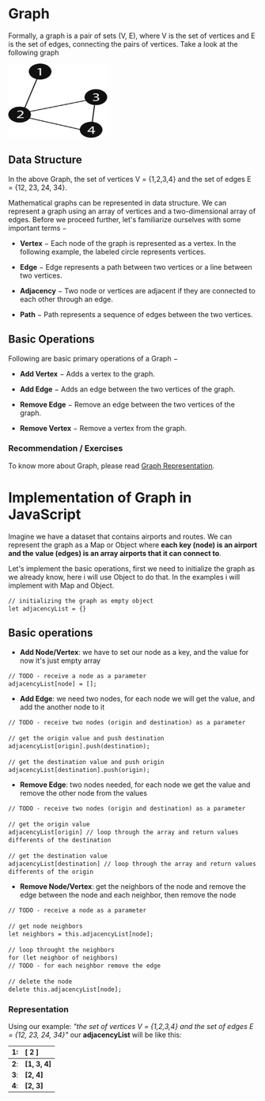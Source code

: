 # Graph
Formally, a graph is a pair of sets (V, E), where V is the set of vertices and E is the set of edges, connecting the pairs of vertices. Take a look at the following graph

<img width="200px" height="150px" src="../imgs/graph.svg" alt="graph image">

## Data Structure
In the above Graph, the set of vertices V = {1,2,3,4} and the set of edges E = {12, 23, 24, 34}.

Mathematical graphs can be represented in data structure. We can represent a graph using an array of vertices and a two-dimensional array of edges. Before we proceed further, let's familiarize ourselves with some important terms −

* **Vertex** − Each node of the graph is represented as a vertex. In the following example, the labeled circle represents vertices. 

* **Edge** − Edge represents a path between two vertices or a line between two vertices.

* **Adjacency** − Two node or vertices are adjacent if they are connected to each other through an edge.

* **Path** − Path represents a sequence of edges between the two vertices. 

## Basic Operations
Following are basic primary operations of a Graph −

* **Add Vertex** − Adds a vertex to the graph.

* **Add Edge** − Adds an edge between the two vertices of the graph.

* **Remove Edge** − Remove an edge between the two vertices of the graph.

* **Remove Vertex** − Remove a vertex from the graph.

### Recommendation / Exercises

To know more about Graph, please read [Graph Representation](https://www.hackerearth.com/practice/algorithms/graphs/graph-representation/tutorial/).

# Implementation of Graph in JavaScript
Imagine we have a dataset that contains airports and routes. We can represent the graph as a Map or Object where **each key (node) is an airport and the value (edges) is an array airports that it can connect to**.

Let's implement the basic operations, first we need to initialize the graph as we already know, here i will use Object to do that. In the examples i will implement with Map and Object.
```
// initializing the graph as empty object
let adjacencyList = {}
```
## Basic operations

* **Add Node/Vertex**: we have to set our node as a key, and the value for now it's just empty array
```
// TODO - receive a node as a parameter
adjacencyList[node] = [];
```
* **Add Edge**: we need two nodes, for each node we will get the value, and add the another node to it
```
// TODO - receive two nodes (origin and destination) as a parameter

// get the origin value and push destination
adjacencyList[origin].push(destination);

// get the destination value and push origin
adjacencyList[destination].push(origin);
```
* **Remove Edge**: two nodes needed, for each node we get the value and remove the other node from the values
```
// TODO - receive two nodes (origin and destination) as a parameter

// get the origin value
adjacencyList[origin] // loop through the array and return values differents of the destination

// get the destination value
adjacencyList[destination] // loop through the array and return values differents of the origin

```
* **Remove Node/Vertex**: get the neighbors of the node and remove the edge between the node and each neighbor, then remove the node
```
// TODO - receive a node as a parameter

// get node neighbors
let neighbors = this.adjacencyList[node];

// loop throught the neighbors
for (let neighbor of neighbors) 
// TODO - for each neighbor remove the edge

// delete the node
delete this.adjacencyList[node];
```

### Representation
Using our example: *"the set of vertices V = {1,2,3,4} and the set of edges E = {12, 23, 24, 34}"* our **adjacencyList** will be like this:

|   1:   |	[ 2 ]   |
|:-----:|:---------|
| **2**: | **[1, 3, 4]** |
| **3**: | **[2, 4]**    |
| **4**: | **[2, 3]**    |